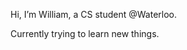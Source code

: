 Hi, I’m William, a CS student @Waterloo.

Currently trying to learn new things.


<!---
xzc21/xzc21 is a ✨ special ✨ repository because its `README.md` (this file) appears on your GitHub profile.
You can click the Preview link to take a look at your changes.
--->

